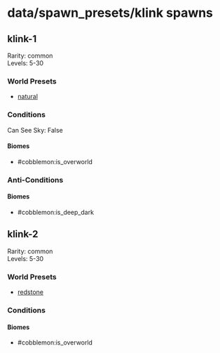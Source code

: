 # data/spawn_presets/klink spawns  
  
## klink-1  
Rarity: common  
Levels: 5-30  
  
### World Presets  
* [natural](data/spawn_data/natural.md)  
  
### Conditions  
Can See Sky: False  
  
#### Biomes  
  * #cobblemon:is_overworld
  
  
### Anti-Conditions  
  
#### Biomes  
  * #cobblemon:is_deep_dark
  
  
## klink-2  
Rarity: common  
Levels: 5-30  
  
### World Presets  
* [redstone](data/spawn_data/redstone.md)  
  
### Conditions  
  
#### Biomes  
  * #cobblemon:is_overworld
  
